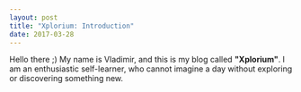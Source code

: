 ```yaml
---
layout: post
title: "Xplorium: Introduction"
date: 2017-03-28
---
```


Hello there ;)
My name is Vladimir, and this is my blog called **"Xplorium"**. I am an enthusiastic self-learner, who cannot imagine a day without exploring or discovering something new.
